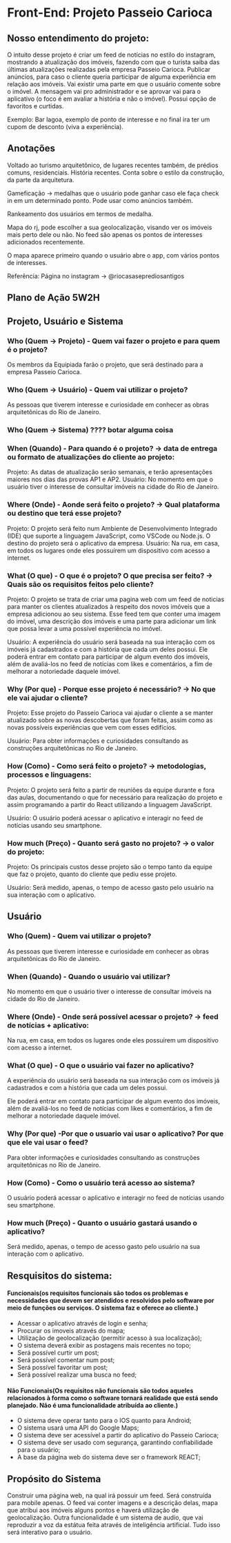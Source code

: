 # Front-End: Projeto Passeio Carioca
## Nosso entendimento do projeto: 

O intuito desse projeto é criar um feed de notícias no estilo do instagram, mostrando a atualização dos imóveis, fazendo com que o turista saiba das últimas atualizações realizadas pela empresa Passeio Carioca.
Publicar anúncios, para caso o cliente queria participar de alguma experiência em relação aos imóveis.
Vai existir uma parte em que o usuário comente sobre o imóvel. A mensagem vai pro administrador e se aprovar vai para o aplicativo (o foco é em avaliar a história e não o imóvel). Possui opção de favoritos e curtidas.

Exemplo: Bar lagoa, exemplo de ponto de interesse e no final ira ter um cupom de desconto (viva a experiência).

## Anotações

Voltado ao turismo arquitetônico, de lugares recentes também, de prédios comuns, residenciais. História recentes. Conta sobre o estilo da construção, da parte da arquitetura.

Gameficação -> medalhas que o usuário pode ganhar caso ele faça check in em um determinado ponto. Pode usar como anúncios também.

Rankeamento dos usuários em termos de medalha.

Mapa do rj, pode escolher a sua geolocalização, visando ver os imóveis mais perto dele ou não.
No feed são apenas os pontos de interesses adicionados recentemente.

O mapa aparece primeiro quando o usuário abre o app, com vários pontos de interesses.
 
Referência: Página no instagram -> @riocasaseprediosantigos 

## Plano de Ação 5W2H
## Projeto, Usuário e Sistema

### Who (Quem -> Projeto) - Quem vai fazer o projeto e para quem é o projeto?
Os membros da Equipiada farão o projeto, que será destinado para a empresa Passeio Carioca.
### Who (Quem -> Usuário) - Quem vai utilizar o projeto?
As pessoas que tiverem interesse e curiosidade em conhecer as obras arquitetônicas do Rio de Janeiro.
### Who (Quem -> Sistema) ???? botar alguma coisa

### When (Quando) - Para quando é o projeto? -> data de entrega ou formato de atualizações do cliente ao projeto:

Projeto: As datas de atualização serão semanais, e terão apresentações maiores nos dias das provas AP1 e AP2.
Usuário: No momento em que o usuário tiver o interesse de consultar imóveis na cidade do Rio de Janeiro.

### Where (Onde) -  Aonde será feito o projeto? -> Qual plataforma ou destino que terá esse projeto?

Projeto: O projeto será feito num Ambiente de Desenvolvimento Integrado (IDE) que suporte a linguagem JavaScript, como VSCode ou Node.js. O destino do projeto será o aplicativo da empresa.
Usuário: Na rua, em casa, em todos os lugares onde eles possuírem um dispositivo com acesso a internet.

### What (O que) - O que é o projeto? O que precisa ser feito? -> Quais são os requisitos feitos pelo cliente?

Projeto: O projeto se trata de criar uma pagina web com um feed de noticias para manter os clientes atualizados à respeito dos novos imóveis  que a empresa adicionou ao seu sistema. Esse feed tem que conter uma imagem do imóvel, uma descrição dos imóveis e uma parte para adicionar um link que possa levar a uma possível experiência no imóvel.

Usuário: A experiência do usuário será baseada na sua interação com os imóveis já cadastrados e com a história que cada um deles possui. 
Ele poderá entrar em contato para participar de algum evento dos imóveis, além de avaliá-los no feed de notícias com likes e comentários, a fim de melhorar a notoriedade daquele imóvel.

### Why (Por que) - Porque esse projeto é necessário? -> No que ele vai ajudar o cliente?

Projeto: Esse projeto do Passeio Carioca vai ajudar o cliente a se manter atualizado sobre as novas descobertas que foram feitas, assim como as novas possíveis experiências que vem com esses edifícios.

Usuário: Para obter informações e curiosidades consultando as construções arquitetônicas no Rio de Janeiro. 

### How (Como) - Como será feito o projeto? -> metodologias, processos e linguagens:

Projeto: O projeto será feito a partir de reuniões da equipe durante e fora das aulas, documentando o que for necessário para realização do projeto e assim programando a partir do React utilizando a linguagem JavaScript.

Usuário: O usuário poderá acessar o aplicativo e interagir no feed de notícias usando seu smartphone.

### How much (Preço) - Quanto será gasto no projeto? -> o valor do projeto: 

Projeto: Os principais custos desse projeto são o tempo tanto da equipe que faz o projeto, quanto do cliente que pediu esse projeto.

Usuário: Será medido, apenas, o tempo de acesso gasto pelo usuário na sua interação com o aplicativo.
## Usuário
### Who (Quem) - Quem vai utilizar o projeto?
As pessoas que tiverem interesse e curiosidade em conhecer as obras arquitetônicas do Rio de Janeiro.

### When (Quando) - Quando o usuário vai utilizar?
No momento em que o usuário tiver o interesse de consultar imóveis na cidade do Rio de Janeiro.

### Where (Onde) -  Onde será possível acessar o projeto? -> feed de notícias + aplicativo:
Na rua, em casa, em todos os lugares onde eles possuírem um dispositivo com acesso a internet.

### What (O que) - O que o usuário vai fazer no aplicativo?
A experiência do usuário será baseada na sua interação com os imóveis já cadastrados e com a história que cada um deles possui. 

Ele poderá entrar em contato para participar de algum evento dos imóveis, além de avaliá-los no feed de notícias com likes e comentários, a fim de melhorar a notoriedade daquele imóvel.

### Why (Por que) -Por que o usuario vai usar o aplicativo? Por que que ele vai usar o feed? 
Para obter informações e curiosidades consultando as construções arquitetônicas no Rio de Janeiro. 

### How (Como) - Como o usuário terá acesso ao sistema?
O usuário poderá acessar o aplicativo e interagir no feed de notícias usando seu smartphone.

### How much (Preço) - Quanto o usuário gastará usando o aplicativo?
Será medido, apenas, o tempo de acesso gasto pelo usuário na sua interação com o aplicativo.

## Resquisitos do sistema:

#### Funcionais(os requisitos funcionais são todos os problemas e necessidades que devem ser atendidos e resolvidos pelo software por meio de funções ou serviços. O sistema faz e oferece ao cliente.)
-  Acessar o aplicativo através de login e senha;
-  Procurar os imoveis através do mapa;
-  Utilização de  geolocalização (permitir acesso à sua localização);
-  O sistema deverá exibir as postagens mais recentes no topo;
-  Será possível curtir um post;
-  Será possível comentar num post;
-  Será possível favoritar um post;
-  Será possível realizar uma busca no feed;
  

#### Não Funcionais(Os requisitos não funcionais são todos aqueles relacionados à forma como o software tornará realidade que está sendo planejado. Não é uma funcionalidade atribuída ao cliente.)
- O sistema deve operar tanto para o IOS quanto para Android;
- O sistema usará uma API do Google Maps;
- O sistema deve ser acessível a partir do aplicativo do Passeio Carioca;
- O sistema deve ser usado com segurança, garantindo confiabilidade para o usuário;
- A base da página web do sistema deve ser o framework REACT;


## Propósito do Sistema
Construir uma página web, na qual irá possuir um feed. Será construída para mobile apenas. 
O feed vai conter imagens e a descrição delas, mapa que atribui aos imóveis alguns pontos e haverá utilização de geolocalização.
Outra funcionalidade é um sistema de audio, que vai reproduzir a voz da estátua feita através de inteligência artificial.
Tudo isso será interativo para o usuário.


